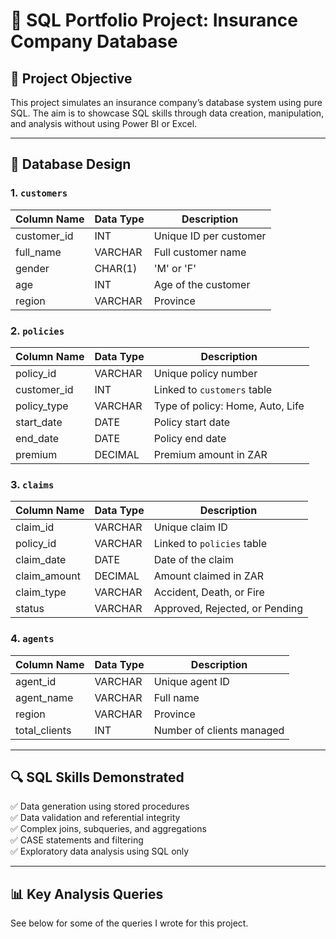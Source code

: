 # 💼 SQL Portfolio Project: Insurance Company Database

## 📌 Project Objective

This project simulates an insurance company’s database system using pure SQL. The aim is to showcase SQL skills through data creation, manipulation, and analysis without using Power BI or Excel.

---

## 🧱 Database Design

### 1. `customers`
| Column Name | Data Type | Description            |
|-------------|------------|------------------------|
| customer_id | INT        | Unique ID per customer |
| full_name   | VARCHAR    | Full customer name     |
| gender      | CHAR(1)    | 'M' or 'F'             |
| age         | INT        | Age of the customer    |
| region      | VARCHAR    | Province               |

### 2. `policies`
| Column Name | Data Type | Description                 |
|-------------|------------|-----------------------------|
| policy_id   | VARCHAR    | Unique policy number        |
| customer_id | INT        | Linked to `customers` table |
| policy_type | VARCHAR    | Type of policy: Home, Auto, Life |
| start_date  | DATE       | Policy start date           |
| end_date    | DATE       | Policy end date             |
| premium     | DECIMAL    | Premium amount in ZAR       |

### 3. `claims`
| Column Name | Data Type | Description                      |
|-------------|------------|----------------------------------|
| claim_id    | VARCHAR    | Unique claim ID                 |
| policy_id   | VARCHAR    | Linked to `policies` table      |
| claim_date  | DATE       | Date of the claim               |
| claim_amount| DECIMAL    | Amount claimed in ZAR           |
| claim_type  | VARCHAR    | Accident, Death, or Fire        |
| status      | VARCHAR    | Approved, Rejected, or Pending  |

### 4. `agents`
| Column Name | Data Type | Description            |
|-------------|------------|------------------------|
| agent_id    | VARCHAR    | Unique agent ID        |
| agent_name  | VARCHAR    | Full name              |
| region      | VARCHAR    | Province               |
| total_clients| INT       | Number of clients managed |

---

## 🔍 SQL Skills Demonstrated

✅ Data generation using stored procedures  
✅ Data validation and referential integrity  
✅ Complex joins, subqueries, and aggregations  
✅ CASE statements and filtering  
✅ Exploratory data analysis using SQL only  

---

## 📊 Key Analysis Queries

See below for some of the queries I wrote for this project.
